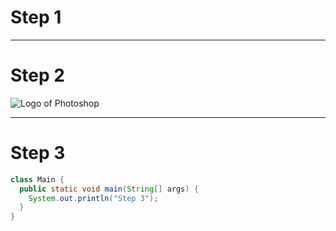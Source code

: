 # Step 1

---

# Step 2

![Logo of Photoshop](https://raw.githubusercontent.com/RhythmusByte/RhythmusByte/alone-patch/Images/photoshop-svgrepo-com.svg)

---

# Step 3
```java
class Main {
  public static void main(String[] args) {
    System.out.println("Step 3");
  }
}
```
